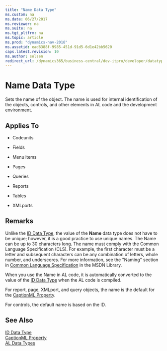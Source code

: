 ```yaml
---
title: "Name Data Type"
ms.custom: na
ms.date: 06/27/2017
ms.reviewer: na
ms.suite: na
ms.tgt_pltfrm: na
ms.topic: article
ms.prod: "dynamics-nav-2018"
ms.assetid: ead6388f-9985-451d-91d5-6d1e42bb5620
caps.latest.revision: 10
ms.author: solsen
redirect_url: /dynamics365/business-central/dev-itpro/developer/datatypes/devenv-al-data-types
---
```

# Name Data Type
Sets the name of the object. The name is used for internal identification of the objects, controls, and other elements in AL code and the development environment.  

## Applies To  

-   Codeunits  

-   Fields  

-   Menu items  

-   Pages  

-   Queries  

-   Reports  

-   Tables  

-   XMLports  

## Remarks  
 Unlike the [ID Data Type](devenv-id-data-type.md), the value of the **Name** data type does not have to be unique; however, it is a good practice to use unique names. The Name can be up to 30 characters long. The name must comply with the Common Language Specification (CLS). For example, the first character must be a letter and subsequent characters can be any combination of letters, whole number, and underscores. For more information, see the "Naming" section in [Common Language Specification](http://go.microsoft.com/fwlink/?LinkId=193144) in the MSDN Library.  

 When you use the Name in AL code, it is automatically converted to the value of the [ID Data Type](devenv-id-data-type.md) when the AL code is compiled.  

 For report, page, XMLport, and query objects, the name is the default for the [CaptionML Property](../properties/devenv-captionml-property.md).  

 For controls, the default name is based on the ID.  

## See Also  
 [ID Data Type](devenv-id-data-type.md)   
 [CaptionML Property](../properties/devenv-captionml-property.md)  
 [AL Data Types](devenv-al-data-types.md)   